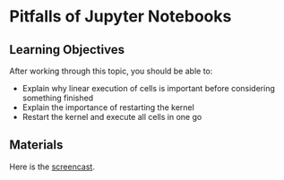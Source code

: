 # Pitfalls of Jupyter Notebooks

## Learning Objectives

After working through this topic, you should be able to:

- Explain why linear execution of cells is important before considering something
  finished
- Explain the importance of restarting the kernel
- Restart the kernel and execute all cells in one go

## Materials

Here is the
[screencast](https://electure.uni-bonn.de/paella7/ui/watch.html?id=0dd5d0b7-d236-41c1-9f8e-d8c01645bec0).

